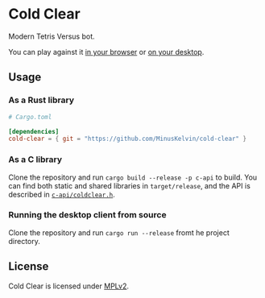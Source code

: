 # Cold Clear

Modern Tetris Versus bot.

You can play against it [in your browser](https://minuskelvin.net/cold-clear)
or [on your desktop](https://github.com/MinusKelvin/cold-clear/releases).

## Usage

### As a Rust library

```toml
# Cargo.toml

[dependencies]
cold-clear = { git = "https://github.com/MinusKelvin/cold-clear" }
```

### As a C library

Clone the repository and run `cargo build --release -p c-api` to build. You
can find both static and shared libraries in `target/release`, and the API is
described in [`c-api/coldclear.h`](c-api/coldclear.h).

### Running the desktop client from source

Clone the repository and run `cargo run --release` fromt he project directory.

## License

Cold Clear is licensed under [MPLv2](LICENSE).
